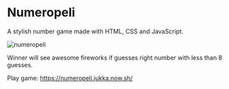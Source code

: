 # Numeropeli
A stylish number game made with HTML, CSS and JavaScript.

![numeropeli](https://user-images.githubusercontent.com/28114032/55753369-cc205580-5a52-11e9-883f-6c3cb585a3bc.png)


Winner will see awesome fireworks if guesses right number with less than 8 guesses.

Play game: https://numeropeli.jukka.now.sh/
